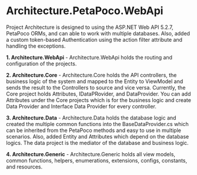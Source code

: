 # Architecture.PetaPoco.WebApi
Project Architecture is designed to using the ASP.NET Web API 5.2.7, PetaPoco ORMs, and can able to work with multiple databases. Also, added a custom token-based Authentication using the action filter attribute and handling the exceptions.


**1. Architecture.WebApi** - Architecture.WebApi holds the routing and configuration of the projects.

**2. Architecture.Core** - Architecture.Core holds the API controllers, the business logic of the system and mapped to the Entity to ViewModel and sends the result to the Controllers to source and vice versa. Currently, the Core project holds Attributes, IDataPRovider, and DataProvider. You can add Attributes under the Core projects which is for the business logic and create Data Provider and Interface Data Provider for every controller.

**3. Architecture.Data** - Architecture.Data holds the database logic and created the multiple common functions into the BaseDataProvider.cs which can be inherited from the PetaPoco methods and easy to use in multiple scenarios. Also, added Entity and Attributes which depend on the database logics. The data project is the mediator of the database and business logic.

**4. Architecture.Generic** - Architecture.Generic holds all view models, common functions, helpers, enumerations, extensions, configs, constants, and resources.
